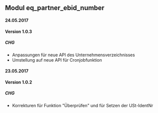 ## Modul eq_partner_ebid_number

#### 24.05.2017
#### Version 1.0.3
##### CHG
- Anpassungen für neue API des Unternehmensverzeichnisses
- Umstellung auf neue API für Cronjobfunktion



#### 23.05.2017
#### Version 1.0.2
##### CHG
- Korrekturen für Funktion "Überprüfen" und für Setzen der USt-IdentNr